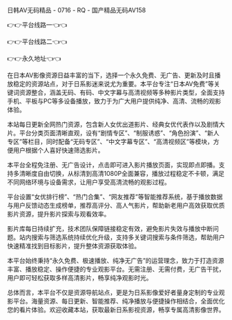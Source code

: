 日韩AV无码精品 - 0716 - RQ - 国产精品无码AV158

👉👉平台线路一👈👈

👉👉平台线路二👈👈

👉👉永久地址👈👈

在日本AV影像资源日益丰富的当下，选择一个永久免费、无广告、更新及时且播放稳定的资源站点，对于日系影迷来说尤为重要。本平台专注“日本AV免费”等关键词资源整合，涵盖无码、有码、中文字幕与高清视频等多种影片类型，全面支持手机、平板与PC等多设备播放，致力于为广大用户提供纯净、高清、流畅的观影体验。

本站每日更新全网热门资源，包含新人女优出道影片、经典女优代表作以及剧情大片。平台分类页面清晰直观，设有“剧情专区”、“制服诱惑”、“角色扮演”、“新人专区”等栏目，同时配备“无码专区”、“中文字幕专区”、“高清视频区”等模块，方便用户根据个人喜好快速筛选影片。

本平台全程免注册、无广告设计，点击即可进入影片播放页面，实现即点即播。支持多清晰度自由切换，从标清到高清1080P全面兼容，播放过程稳定不卡顿，满足不同网络环境与设备需求，让用户享受高清流畅的观影过程。

平台设置“女优排行榜”、“热门合集”、“网友推荐”等智能推荐系统，基于播放数据与用户反馈动态生成榜单，推荐高评分、高人气影片，帮助新老用户高效获取优质影片资源，提升影片探索与观看效率。

影片库每日持续扩充，技术团队保障链接稳定有效，避免影片失效与播放中断问题。站内搜索与筛选系统持续优化升级，支持多关键词搜索与条件筛选，帮助用户快速精准找到目标影片，提升整体资源获取体验。

本平台始终秉持“永久免费、极速播放、纯净无广告”的运营理念，致力于打造资源丰富、播放稳定、操作便捷的专业观影平台。无需注册、无需付费，无广告干扰，用户即可轻松获取多样高清影片，畅享纯净观影时光。

总体而言，本平台不仅是资源导航站点，更是为日系影像爱好者量身定制的专业观影平台。海量资源、每日更新、智能推荐、纯净播放与便捷操作相结合，全面优化您的看片体验。欢迎收藏本站，获取最新日系影视资源，畅享专属高清影像世界。

